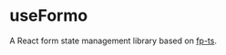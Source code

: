 # useFormo

A React form state management library based on
[fp-ts](https://github.com/gcanti/fp-ts).
